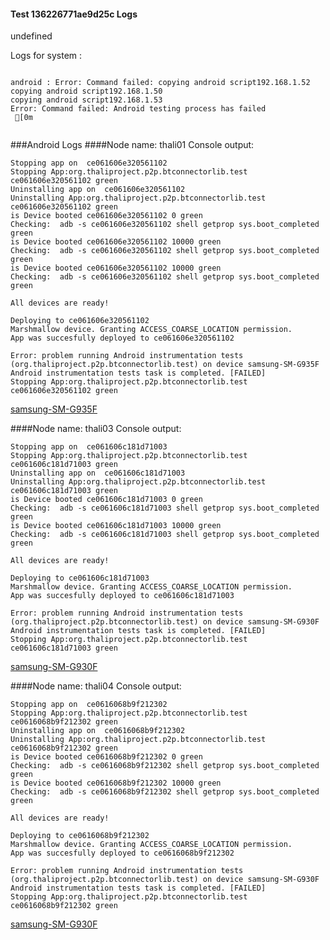 #### Test 136226771ae9d25c Logs

undefined

Logs for system : 
```

android : Error: Command failed: copying android script192.168.1.52
copying android script192.168.1.50
copying android script192.168.1.53
Error: Command failed: Android testing process has failed
 [0m


```
###Android Logs
####Node name: thali01
Console output:
```
Stopping app on  ce061606e320561102
Stopping App:org.thaliproject.p2p.btconnectorlib.test ce061606e320561102 green
Uninstalling app on  ce061606e320561102
Uninstalling App:org.thaliproject.p2p.btconnectorlib.test ce061606e320561102 green
is Device booted ce061606e320561102 0 green
Checking:  adb -s ce061606e320561102 shell getprop sys.boot_completed green
is Device booted ce061606e320561102 10000 green
Checking:  adb -s ce061606e320561102 shell getprop sys.boot_completed green
is Device booted ce061606e320561102 10000 green
Checking:  adb -s ce061606e320561102 shell getprop sys.boot_completed green

All devices are ready!

Deploying to ce061606e320561102
Marshmallow device. Granting ACCESS_COARSE_LOCATION permission.
App was succesfully deployed to ce061606e320561102

Error: problem running Android instrumentation tests (org.thaliproject.p2p.btconnectorlib.test) on device samsung-SM-G935F 
Android instrumentation tests task is completed. [FAILED]
Stopping App:org.thaliproject.p2p.btconnectorlib.test ce061606e320561102 green
```
[samsung-SM-G935F](https://github.com/ThaliTester/TestResults/blob/136226771ae9d25c_Get_proper_Bluetooth_Mac_Address_on_Android_O_mlesnic/thali01_samsung-SM-G935F.md)

####Node name: thali03
Console output:
```
Stopping app on  ce061606c181d71003
Stopping App:org.thaliproject.p2p.btconnectorlib.test ce061606c181d71003 green
Uninstalling app on  ce061606c181d71003
Uninstalling App:org.thaliproject.p2p.btconnectorlib.test ce061606c181d71003 green
is Device booted ce061606c181d71003 0 green
Checking:  adb -s ce061606c181d71003 shell getprop sys.boot_completed green
is Device booted ce061606c181d71003 10000 green
Checking:  adb -s ce061606c181d71003 shell getprop sys.boot_completed green

All devices are ready!

Deploying to ce061606c181d71003
Marshmallow device. Granting ACCESS_COARSE_LOCATION permission.
App was succesfully deployed to ce061606c181d71003

Error: problem running Android instrumentation tests (org.thaliproject.p2p.btconnectorlib.test) on device samsung-SM-G930F 
Android instrumentation tests task is completed. [FAILED]
Stopping App:org.thaliproject.p2p.btconnectorlib.test ce061606c181d71003 green
```
[samsung-SM-G930F](https://github.com/ThaliTester/TestResults/blob/136226771ae9d25c_Get_proper_Bluetooth_Mac_Address_on_Android_O_mlesnic/thali03_samsung-SM-G930F.md)

####Node name: thali04
Console output:
```
Stopping app on  ce0616068b9f212302
Stopping App:org.thaliproject.p2p.btconnectorlib.test ce0616068b9f212302 green
Uninstalling app on  ce0616068b9f212302
Uninstalling App:org.thaliproject.p2p.btconnectorlib.test ce0616068b9f212302 green
is Device booted ce0616068b9f212302 0 green
Checking:  adb -s ce0616068b9f212302 shell getprop sys.boot_completed green
is Device booted ce0616068b9f212302 10000 green
Checking:  adb -s ce0616068b9f212302 shell getprop sys.boot_completed green

All devices are ready!

Deploying to ce0616068b9f212302
Marshmallow device. Granting ACCESS_COARSE_LOCATION permission.
App was succesfully deployed to ce0616068b9f212302

Error: problem running Android instrumentation tests (org.thaliproject.p2p.btconnectorlib.test) on device samsung-SM-G930F 
Android instrumentation tests task is completed. [FAILED]
Stopping App:org.thaliproject.p2p.btconnectorlib.test ce0616068b9f212302 green
```
[samsung-SM-G930F](https://github.com/ThaliTester/TestResults/blob/136226771ae9d25c_Get_proper_Bluetooth_Mac_Address_on_Android_O_mlesnic/thali04_samsung-SM-G930F.md)




